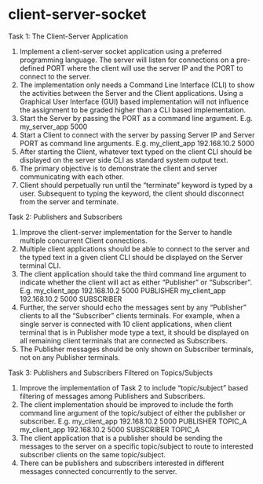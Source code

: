 # client-server-socket

Task 1: The Client-Server Application
1. Implement a client-server socket application using a preferred programming language. 
The server will listen for connections on a pre-defined PORT where the client will use the 
server IP and the PORT to connect to the server.
2. The implementation only needs a Command Line Interface (CLI) to show the activities 
between the Server and the Client applications. Using a Graphical User Interface (GUI) 
based implementation will not influence the assignment to be graded higher than a CLI 
based implementation.
3. Start the Server by passing the PORT as a command line argument.
E.g. 
my_server_app 5000 
4. Start a Client to connect with the server by passing Server IP and Server PORT as 
command line arguments.
E.g. 
my_client_app 192.168.10.2 5000 
5. After starting the Client, whatever text typed on the client CLI should be displayed on the 
server side CLI as standard system output text.
6. The primary objective is to demonstrate the client and server communicating with each 
other.
7. Client should perpetually run until the “terminate” keyword is typed by a user. 
Subsequent to typing the keyword, the client should disconnect from the server and 
terminate.

Task 2: Publishers and Subscribers
1. Improve the client-server implementation for the Server to handle multiple concurrent 
Client connections.
2. Multiple client applications should be able to connect to the server and the typed text in a 
given client CLI should be displayed on the Server terminal CLI.
3. The client application should take the third command line argument to indicate whether 
the client will act as either “Publisher” or “Subscriber”.
E.g. 
my_client_app 192.168.10.2 5000 PUBLISHER
my_client_app 192.168.10.2 5000 SUBSCRIBER
4. Further, the server should echo the messages sent by any “Publisher” clients to all the 
“Subscriber” clients terminals. For example, when a single server is connected with 10 
client applications, when client terminal that is in Publisher mode type a text, it should 
be displayed on all remaining client terminals that are connected as Subscribers.
5. The Publisher messages should be only shown on Subscriber terminals, not on any 
Publisher terminals.

Task 3: Publishers and Subscribers Filtered on Topics/Subjects
1. Improve the implementation of Task 2 to include “topic/subject” based filtering of 
messages among Publishers and Subscribers.
2. The client implementation should be improved to include the forth command line 
argument of the topic/subject of either the publisher or subscriber.
E.g. 
my_client_app 192.168.10.2 5000 PUBLISHER TOPIC_A
my_client_app 192.168.10.2 5000 SUBSCRIBER TOPIC_A
3. The client application that is a publisher should be sending the messages to the server on
a specific topic/subject to route to interested subscriber clients on the same 
topic/subject.
4. There can be publishers and subscribers interested in different messages connected 
concurrently to the server.

